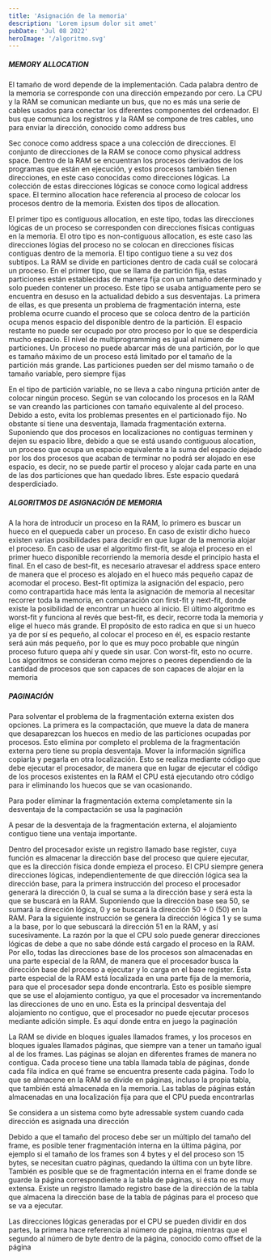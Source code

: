 ```yaml
---
title: 'Asignación de la memoria'
description: 'Lorem ipsum dolor sit amet'
pubDate: 'Jul 08 2022'
heroImage: '/algoritmo.svg'
---
```


##### MEMORY ALLOCATION
El tamaño de word depende de la implementación. Cada palabra dentro de la memoria se corresponde con una dirección empezando por cero. La CPU y la RAM se comunican mediante un bus, que no es más una serie de cables usados para conectar los diferentes componentes del ordenador. El bus que comunica los registros y la RAM se compone de tres cables, uno para enviar la dirección, conocido como address bus

Sec conoce como address space a una colección de direcciones. El conjunto de direcciones de la RAM se conoce como physical address space. Dentro de la RAM se encuentran los procesos derivados de los programas que están en ejecución, y estos procesos también tienen direcciones, en este caso conocidas como direcciones lógicas. La colección de estas direcciones lógicas se conoce como logical address space. El termino allocation hace referencia al proceso de colocar los procesos dentro de la memoria. Existen dos tipos de allocation. 

El primer tipo es contiguous allocation, en este tipo, todas las direcciones lógicas de un proceso se corresponden con direcciones físicas contiguas en la memoria. El otro tipo es non-contiguous allocation, es este caso las direcciones lógias del proceso no se colocan en direcciones físicas contiguas dentro de la memoria. El tipo contiguo tiene a su vez dos subtipos. La RAM se divide en particiones dentro de cada cuál se colocará un proceso. En el primer tipo, que se llama de partición fija, estas particiones están establecidas de manera fija con un tamaño determinado y solo pueden contener un proceso. Este tipo se usaba antiguamente pero se encuentra en desuso en la actualidad debido a sus desventajas. La primera de ellas, es que presenta un problema de fragmentación interna, este problema ocurre cuando el proceso que se coloca dentro de la partición ocupa menos espacio del disponible dentro de la partición. El espacio restante no puede ser ocupado por otro proceso por lo que se desperdicia mucho espacio. El nivel de multiprogramming es igual al número de particiones. Un proceso no puede abarcar más de una partición, por lo que es tamaño máximo de un proceso está limitado por el tamaño de la partición más grande. Las particiones pueden ser del mismo tamaño o de tamaño variable, pero siempre fijas

En el tipo de partición variable, no se lleva a cabo ninguna prtición anter de colocar ningún proceso. Según se van colocando los procesos en la RAM se van creando las particiones con tamaño equivalente al del proceso. Debido a esto, evita los problemas presentes en el particionado fijo. No obstante sí tiene una desventaja, llamada fragmentación externa. Suponiendo que dos procesos en localizaciones no contiguas terminen y dejen su espacio libre, debido a que se está usando contiguous alocation, un proceso que ocupa un espacio equivalente a la suma del espacio dejado por los dos procesos que acaban de terminar no podrá ser alojado en ese espacio, es decir, no se puede partir el proceso y alojar cada parte en una de las dos particiones que han quedado libres. Este espacio quedará desperdiciado.


##### ALGORITMOS DE ASIGNACIÓN DE MEMORIA
A la hora de introducir un proceso en la RAM, lo primero es buscar un hueco en el quepueda caber un proceso. En caso de existir dicho hueco existen varias posibilidades para decidir en que lugar de la memoria alojar el proceso. En caso de usar el algoritmo first-fit, se aloja el proceso en el primer hueco disponible recorriendo la memoria desde el principio hasta el final. En el caso de best-fit, es necesario atravesar el address space entero de manera que el proceso es alojado en el hueco más pequeño capaz de acomodar el proceso. Best-fit optimiza la asignación del espacio, pero como contrapartida hace más lenta la asignación de memoria al necesitar recorrer toda la memoria, en comparación con first-fit y next-fit, donde existe la posibilidad de encontrar un hueco al inicio. El último algoritmo es worst-fit y funciona al revés que best-fit, es decir, recorre toda la memoria y elige el hueco más grande. El propósito de esto radica en que si un hueco ya de por sí es pequeño, al colocar el proceso en él, es espacio restante será aún más pequeño, por lo que es muy poco probable que ningún proceso futuro quepa ahí y quede sin usar. Con worst-fit, esto no ocurre. Los algoritmos se consideran como mejores o peores dependiendo de la cantidad de procesos que son capaces de son capaces de alojar en la memoria

##### PAGINACIÓN
Para solventar el problema de la fragmentación externa existen dos opciones. La primera es la compactación, que mueve la data de manera que desaparezcan los huecos en medio de las particiones ocupadas por procesos. Esto elimina por completo el problema de la fragmentación externa pero tiene su propia desventaja. Mover la información significa copiarla y pegarla en otra localización. Esto se realiza mediante código que debe ejecutar el procesador, de manera que en lugar de ejecutar el código de los procesos existentes en la RAM el CPU está ejecutando otro código para ir eliminando los huecos que se van ocasionando.

Para poder eliminar la fragmentación externa completamente sin la desventaja de la compactación se usa la paginación

A pesar de la desventaja de la fragmentación externa, el alojamiento contiguo tiene una ventaja importante.

Dentro del procesador existe un registro llamado base register, cuya función es almacenar la dirección base del proceso que quiere ejecutar, que es la dirección física donde empieza el proceso. El CPU siempre genera direcciones lógicas, independientemente de que dirección lógica sea la dirección base, para la primera instrucción del proceso el procesador generará la dirección 0, la cual se suma a la dirección base y será esta la que se buscará en la RAM. Suponiendo que la dirección base sea 50, se sumará la dirección lógica, 0 y se buscará la dirección 50 + 0 (50) en la RAM. Para la siguiente instrucción se genera la dirección lógica 1 y se suma a la base, por lo que sebuscará la dirección 51 en la RAM, y así sucesivamente. La razón por la que el CPU solo puede generar direcciones lógicas de debe a que no sabe dónde está cargado el proceso en la RAM. Por ello, todas las direcciones base de los procesos son almacenadas en una parte especial de la RAM, de manera que el procesador busca la dirección base del proceso a ejecutar y lo carga en el base register. Esta parte especial de la RAM está localizada en una parte fija de la memoria, para que el procesador sepa donde encontrarla. Esto es posible siempre que se use el alojamiento contiguo, ya que el procesador va incrementando las direcciones de uno en uno. Esta es la principal desventaja del alojamiento no contiguo, que el procesador no puede ejecutar procesos mediante adición simple. Es aquí donde entra en juego la paginación

La RAM se divide en bloques iguales llamados frames, y los procesos en bloques iguales llamados páginas, que siempre van a tener un tamaño igual al de los frames. Las páginas se alojan en diferentes frames de manera no contigua. Cada proceso tiene una tabla llamada tabla de páginas, donde cada fila indica en qué frame se encuentra presente cada página. Todo lo que se almacene en la RAM se divide en páginas, incluso la propia tabla, que también está almacenada en la memoria. Las tablas de páginas están almacenadas en una localización fija para que el CPU pueda encontrarlas

Se considera a un sistema como byte adressable system cuando cada dirección es asignada una dirección

Debido a que el tamaño del proceso debe ser un múltiplo del tamaño del frame, es posible tener fragmentación interna en la última página, por ejemplo si el tamaño de los frames son 4 bytes y el  del proceso son 15 bytes, se necesitan cuatro páginas, quedando la última con un byte libre. También es posible que se de fragmentación interna en el frame donde se guarde la página correspondiente a la tabla de páginas, si ésta no es muy extensa. Existe un registro llamado registro base de la dirección de la tabla que almacena la dirección base de la tabla de páginas para el proceso que se va a ejecutar.

Las direcciones lógicas generadas por el CPU se pueden dividir en dos partes, la primera hace referencia al número de página, mientras que el segundo al número de byte dentro de la página, conocido como offset de la página